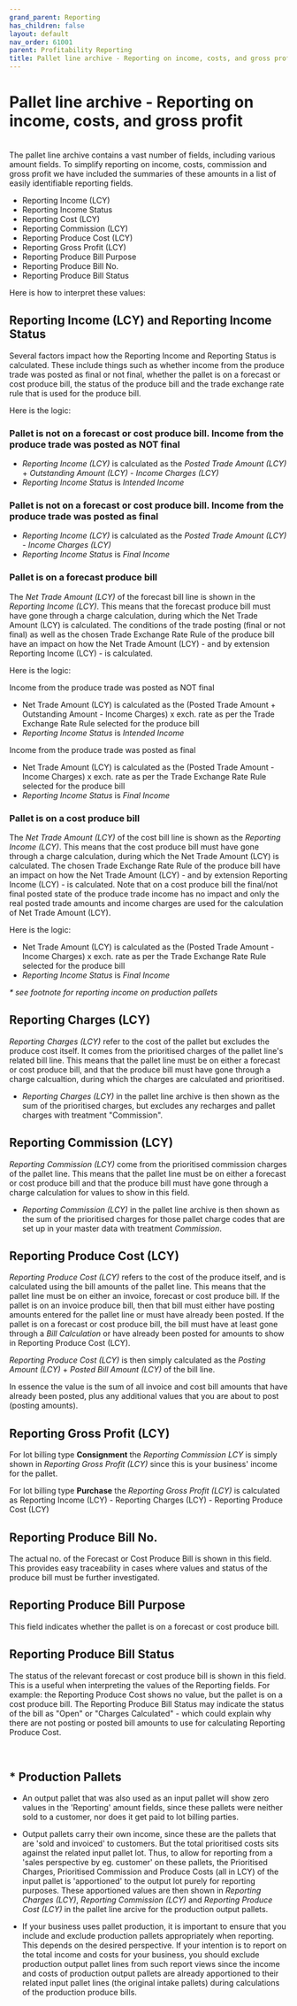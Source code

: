 ```yaml
---
grand_parent: Reporting
has_children: false
layout: default
nav_order: 61001
parent: Profitability Reporting
title: Pallet line archive - Reporting on income, costs, and gross profit
---
```


# Pallet line archive - Reporting on income, costs, and gross profit
<br/>
The pallet line archive contains a vast number of fields, including various amount fields. To simplify reporting on income, costs, commission and gross profit we have included the summaries of these amounts in a list of easily identifiable reporting fields.

- Reporting Income (LCY)
- Reporting Income Status
- Reporting Cost (LCY)
- Reporting Commission (LCY)
- Reporting Produce Cost (LCY)
- Reporting Gross Profit (LCY)
- Reporting Produce Bill Purpose
- Reporting Produce Bill No.
- Reporting Produce Bill Status


Here is how to interpret these values:

## Reporting Income (LCY) and Reporting Income Status
Several factors impact how the Reporting Income and Reporting Status is calculated. These include things such as whether income from the produce trade was posted as final or not final, whether the pallet is on a forecast or cost produce bill, the status of the produce bill and the trade exchange rate rule that is used for the produce bill. 

Here is the logic: 

### Pallet is not on a forecast or cost produce bill. Income from the produce trade was posted as NOT final

- _Reporting Income (LCY)_ is calculated as the _Posted Trade Amount (LCY)_ + _Outstanding Amount (LCY)_ - _Income Charges (LCY)_
- _Reporting Income Status_ is _Intended Income_


### Pallet is not on a forecast or cost produce bill. Income from the produce trade was posted as final
  
- _Reporting Income (LCY)_ is calculated as the _Posted Trade Amount (LCY)_ - _Income Charges (LCY)_
- _Reporting Income Status_ is _Final Income_


### Pallet is on a forecast produce bill

The _Net Trade Amount (LCY)_ of the forecast bill line is shown in the _Reporting Income (LCY)_. This means that the forecast produce bill must have gone through a charge calculation, during which the Net Trade Amount (LCY) is calculated. The conditions of the trade posting (final or not final) as well as the chosen Trade Exchange Rate Rule of the produce bill have an impact on how the Net Trade Amount (LCY) - and by extension Reporting Income (LCY) - is calculated.

Here is the logic:

Income from the produce trade was posted as NOT final

- Net Trade Amount (LCY) is calculated as the (Posted Trade Amount + Outstanding Amount - Income Charges) x exch. rate as per the Trade Exchange Rate Rule selected for the produce bill
- _Reporting Income Status_ is _Intended Income_


Income from the produce trade was posted as final

- Net Trade Amount (LCY) is calculated as the (Posted Trade Amount - Income Charges) x exch. rate as per the Trade Exchange Rate Rule selected for the produce bill
- _Reporting Income Status_ is _Final Income_


### Pallet is on a cost produce bill

The _Net Trade Amount (LCY)_ of the cost bill line is shown as the _Reporting Income (LCY)_. This means that the cost produce bill must have gone through a charge calculation, during which the Net Trade Amount (LCY) is calculated. The chosen Trade Exchange Rate Rule of the produce bill have an impact on how the Net Trade Amount (LCY) - and by extension Reporting Income (LCY) - is calculated. Note that on a cost produce bill the final/not final posted state of the produce trade income has no impact and only the real posted trade amounts and income charges are used for the calculation of Net Trade Amount (LCY).

Here is the logic:

- Net Trade Amount (LCY) is calculated as the (Posted Trade Amount - Income Charges) x exch. rate as per the Trade Exchange Rate Rule selected for the produce bill
- _Reporting Income Status_ is _Final Income_


*\* see footnote for reporting income on production pallets*



## Reporting Charges (LCY)

_Reporting Charges (LCY)_ refer to the cost of the pallet but excludes the produce cost itself. It comes from the prioritised charges of the pallet line's related bill line. This means that the pallet line must be on either a forecast or cost produce bill, and that the produce bill must have gone through a charge calcualtion, during which the charges are calculated and prioritised. 

- _Reporting Charges (LCY)_ in the pallet line archive is then shown as the sum of the prioritised charges, but excludes any recharges and pallet charges with treatment "Commission".



## Reporting Commission (LCY)

_Reporting Commission (LCY)_ come from the prioritised commission charges of the pallet line. This means that the pallet line must be on either a forecast or cost produce bill and that the produce bill must have gone through a charge calculation for values to show in this field.

- _Reporting Commission (LCY)_ in the pallet line archive is then shown as the sum of the prioritised charges for those pallet charge codes that are set up in your master data with treatment _Commission_.




## Reporting Produce Cost (LCY)

_Reporting Produce Cost (LCY)_ refers to the cost of the produce itself, and is calculated using the bill amounts of the pallet line. This means that the pallet line must be on either an invoice, forecast or cost produce bill. If the pallet is on an invoice produce bill, then that bill must either have posting amounts entered for the pallet line or must have already been posted. If the pallet is on a forecast or cost produce bill, the bill must have at least gone through a _Bill Calculation_ or have already been posted for amounts to show in Reporting Produce Cost (LCY).

_Reporting Produce Cost (LCY)_ is then simply calculated as the _Posting Amount (LCY)_ + _Posted Bill Amount (LCY)_ of the bill line.

In essence the value is the sum of all invoice and cost bill amounts that have already been posted, plus any additional values that you are about to post (posting amounts).




## Reporting Gross Profit (LCY)

For lot billing type **Consignment** the _Reporting Commission LCY_ is simply shown in _Reporting Gross Profit (LCY)_ since this is your business' income for the pallet.


For lot billing type **Purchase** the _Reporting Gross Profit (LCY)_ is calculated as Reporting Income (LCY) - Reporting Charges (LCY) - Reporting Produce Cost (LCY)





## Reporting Produce Bill No.

The actual no. of the Forecast or Cost Produce Bill is shown in this field. This provides easy traceability in cases where values and status of the produce bill must be further investigated.




## Reporting Produce Bill Purpose

This field indicates whether the pallet is on a forecast or cost produce bill.




## Reporting Produce Bill Status

The status of the relevant forecast or cost produce bill is shown in this field. This is a useful when interpreting the values of the Reporting fields. For example: the Reporting Produce Cost shows no value, but the pallet is on a cost produce bill. The Reporting Produce Bill Status may indicate the status of the bill as "Open" or "Charges Calculated" - which could explain why there are not posting or posted bill amounts to use for calculating Reporting Produce Cost.

<br/>

## \* Production Pallets

- An output pallet that was also used as an input pallet will show zero values in the 'Reporting' amount fields, since these pallets were neither sold to a customer, nor does it get paid to lot billing parties.

- Output pallets carry their own income, since these are the pallets that are 'sold and invoiced' to customers. But the total prioritised costs sits against the related input pallet lot. Thus, to allow for reporting from a 'sales perspective by eg. customer' on these pallets, the Prioritised Charges, Prioritised Commission and Produce Costs (all in LCY) of the input pallet is 'apportioned' to the output lot purely for reporting purposes. These apportioned values are then shown in _Reporting Charges (LCY)_, _Reporting Commission (LCY)_ and _Reporting Produce Cost (LCY)_ in the pallet line arcive for the production output pallets.

- If your business uses pallet production, it is important to ensure that you include and exclude production pallets appropriately when reporting. This depends on the desired perspective. If your intention is to report on the total income and costs for your business, you should exclude production output pallet lines from such report views since the income and costs of production output pallets are already apportioned to their related input pallet lines (the original intake pallets) during calculations of the production produce bills.